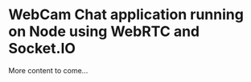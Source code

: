 WebCam Chat application running on Node using WebRTC and Socket.IO
==================================================================

More content to come...
